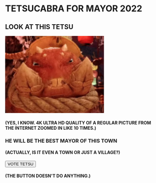 # TETSUCABRA FOR MAYOR 2022
## LOOK AT THIS TETSU
![tetsu](https://github.com/BorisPlaceholder/images/blob/main/mastertetsu2.png?raw=true)
#### (YES, I KNOW. 4K ULTRA HD QUALITY OF A REGULAR PICTURE FROM THE INTERNET ZOOMED IN LIKE 10 TIMES.)
### HE WILL BE THE BEST MAYOR OF THIS TOWN
#### (ACTUALLY, IS IT EVEN A TOWN OR JUST A VILLAGE?)
<button name="VOTE TETSU">VOTE TETSU</button>
#### (THE BUTTON DOESN'T DO ANYTHING.)







  
